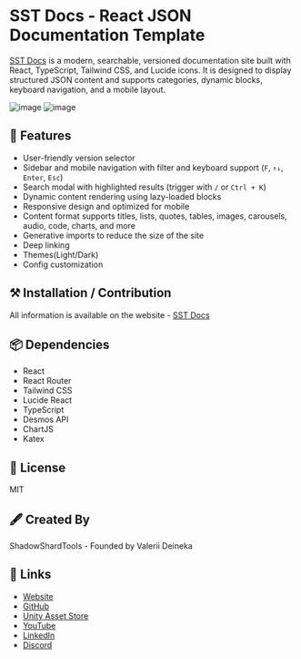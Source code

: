 # SST Docs - React JSON Documentation Template

[SST Docs](https://shadowshardtools.github.io/SST-Docs/) is a modern, searchable, versioned documentation site built with React, TypeScript, Tailwind CSS, and Lucide icons. It is designed to display structured JSON content and supports categories, dynamic blocks, keyboard navigation, and a mobile layout.

![image](https://github.com/user-attachments/assets/6ea2108c-90f6-407e-99df-639feecb2a9e)
![image](https://github.com/user-attachments/assets/a1085490-6919-4236-8a79-06c806abae9f)

## 🚀 Features
- User-friendly version selector
- Sidebar and mobile navigation with filter and keyboard support (`F`, `↑↓`, `Enter`, `Esc`)
- Search modal with highlighted results (trigger with `/` or `Ctrl + K`)
- Dynamic content rendering using lazy-loaded blocks
- Responsive design and optimized for mobile
- Content format supports titles, lists, quotes, tables, images, carousels, audio, code, charts, and more
- Generative imports to reduce the size of the site
- Deep linking
- Themes(Light/Dark)
- Config customization

## ⚒️ Installation / Contribution
All information is available on the website - [SST Docs](https://shadowshardtools.github.io/SST-Docs/)

## 📦 Dependencies
- React
- React Router
- Tailwind CSS
- Lucide React
- TypeScript
- Desmos API
- ChartJS
- Katex

## 📄 License
MIT

## 🖋️ Created By
ShadowShardTools - Founded by Valerii Deineka

## 🔗 Links

- [Website](https://shadowshardtools.github.io)
- [GitHub](https://github.com/ShadowShardTools)
- [Unity Asset Store](https://assetstore.unity.com/publishers/46006)
- [YouTube](https://www.youtube.com/@shadowshardtools)
- [LinkedIn](https://www.linkedin.com/company/shadowshardtools)
- [Discord](https://discord.gg/QyQACA5YvA)
